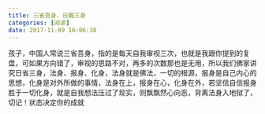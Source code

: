 ```yaml
---
title: 三省吾身，日醒三身
categories: [阅读]
date: 2017-11-09 16:06:38
---
```

孩子，中国人常说三省吾身，指的是每天自我审视三次，也就是我跟你提到的复盘，可如果方向错了，审视的思路不对，再多的次数那也是无用，所以我们佛家讲究日省三身，法身、报身、化身，法身就是佛法，一切的根源，报身是自己内心的思想，化身是对外所做的事情，法身在上，报身在心，化身在外，若坚信自信报身胜于一切化身，就是自我想法压过了现实，则飘飘然心向恶，背离法身入地狱了，切记！状态决定你的成就